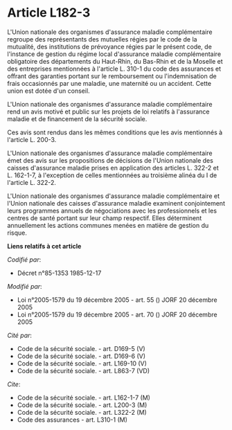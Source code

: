 # Article L182-3

L'Union nationale des organismes d'assurance maladie complémentaire regroupe des représentants des mutuelles régies par le
code de la mutualité, des institutions de prévoyance régies par le présent code, de l'instance de gestion du régime local
d'assurance maladie complémentaire obligatoire des départements du Haut-Rhin, du Bas-Rhin et de la Moselle et des entreprises
mentionnées à l'article L. 310-1 du code des assurances et offrant des garanties portant sur le remboursement ou
l'indemnisation de frais occasionnés par une maladie, une maternité ou un accident. Cette union est dotée d'un conseil.

L'Union nationale des organismes d'assurance maladie complémentaire rend un avis motivé et public sur les projets de loi
relatifs à l'assurance maladie et de financement de la sécurité sociale.

Ces avis sont rendus dans les mêmes conditions que les avis mentionnés à l'article L. 200-3.

L'Union nationale des organismes d'assurance maladie complémentaire émet des avis sur les propositions de décisions de
l'Union nationale des caisses d'assurance maladie prises en application des articles L. 322-2 et L. 162-1-7, à l'exception de
celles mentionnées au troisième alinéa du I de l'article L. 322-2.

L'Union nationale des organismes d'assurance maladie complémentaire et l'Union nationale des caisses d'assurance maladie
examinent conjointement leurs programmes annuels de négociations avec les professionnels et les centres de santé portant sur
leur champ respectif. Elles déterminent annuellement les actions communes menées en matière de gestion du risque.

**Liens relatifs à cet article**

_Codifié par_:

  - Décret n°85-1353 1985-12-17

_Modifié par_:

  - Loi n°2005-1579 du 19 décembre 2005 - art. 55 () JORF 20 décembre 2005
  - Loi n°2005-1579 du 19 décembre 2005 - art. 70 () JORF 20 décembre 2005

_Cité par_:

  - Code de la sécurité sociale. - art. D169-5 (V)
  - Code de la sécurité sociale. - art. D169-6 (V)
  - Code de la sécurité sociale. - art. L169-10 (V)
  - Code de la sécurité sociale. - art. L863-7 (VD)

_Cite_:

  - Code de la sécurité sociale. - art. L162-1-7 (M)
  - Code de la sécurité sociale. - art. L200-3 (M)
  - Code de la sécurité sociale. - art. L322-2 (M)
  - Code des assurances - art. L310-1 (M)
